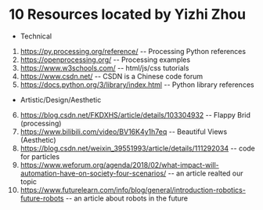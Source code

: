 # 10 Resources located by Yizhi Zhou

- Technical
1. https://py.processing.org/reference/ -- Processing Python references
2. https://openprocessing.org/ -- Processing examples
3. https://www.w3schools.com/ -- html/js/css tutorials
4. https://www.csdn.net/ -- CSDN is a Chinese code forum
5. https://docs.python.org/3/library/index.html -- Python library references

- Artistic/Design/Aesthetic
6. https://blog.csdn.net/FKDXHS/article/details/103304932 -- Flappy Brid (processing)
7. https://www.bilibili.com/video/BV16K4y1h7eq -- Beautiful Views (Aesthetic)
8. https://blog.csdn.net/weixin_39551993/article/details/111292034 -- code for particles
9. https://www.weforum.org/agenda/2018/02/what-impact-will-automation-have-on-society-four-scenarios/ -- an article realted our topic
10. https://www.futurelearn.com/info/blog/general/introduction-robotics-future-robots -- an article about robots in the future
